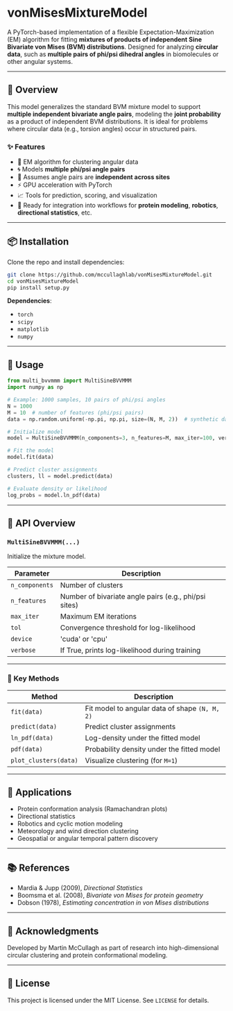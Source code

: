 # vonMisesMixtureModel

A PyTorch-based implementation of a flexible Expectation-Maximization (EM) algorithm for fitting **mixtures of products of independent Sine Bivariate von Mises (BVM) distributions**. Designed for analyzing **circular data**, such as **multiple pairs of phi/psi dihedral angles** in biomolecules or other angular systems.

---

## 📘 Overview

This model generalizes the standard BVM mixture model to support **multiple independent bivariate angle pairs**, modeling the **joint probability** as a product of independent BVM distributions. It is ideal for problems where circular data (e.g., torsion angles) occur in structured pairs.

### ✨ Features

- 🔁 EM algorithm for clustering angular data
- 🌀 Models **multiple phi/psi angle pairs**
- 🔗 Assumes angle pairs are **independent across sites**
- ⚡ GPU acceleration with PyTorch
- 📈 Tools for prediction, scoring, and visualization
- 🧪 Ready for integration into workflows for **protein modeling**, **robotics**, **directional statistics**, etc.

---

## 📦 Installation

Clone the repo and install dependencies:

```bash
git clone https://github.com/mccullaghlab/vonMisesMixtureModel.git
cd vonMisesMixtureModel
pip install setup.py
```

**Dependencies**:
- `torch`
- `scipy`
- `matplotlib`
- `numpy`

---

## 🧠 Usage

```python
from multi_bvvmmm import MultiSineBVVMMM
import numpy as np

# Example: 1000 samples, 10 pairs of phi/psi angles
N = 1000
M = 10  # number of features (phi/psi pairs)
data = np.random.uniform(-np.pi, np.pi, size=(N, M, 2))  # synthetic data

# Initialize model
model = MultiSineBVVMMM(n_components=3, n_features=M, max_iter=100, verbose=True)

# Fit the model
model.fit(data)

# Predict cluster assignments
clusters, ll = model.predict(data)

# Evaluate density or likelihood
log_probs = model.ln_pdf(data)
```

---

## 🧪 API Overview

### `MultiSineBVVMMM(...)`
Initialize the mixture model.

| Parameter     | Description                                                  |
|---------------|--------------------------------------------------------------|
| `n_components`| Number of clusters                                           |
| `n_features`  | Number of bivariate angle pairs (e.g., phi/psi sites)        |
| `max_iter`    | Maximum EM iterations                                        |
| `tol`         | Convergence threshold for log-likelihood                     |
| `device`      | 'cuda' or 'cpu'                                              |
| `verbose`     | If True, prints log-likelihood during training               |

---

### 🔧 Key Methods

| Method              | Description                                          |
|---------------------|------------------------------------------------------|
| `fit(data)`         | Fit model to angular data of shape `(N, M, 2)`       |
| `predict(data)`     | Predict cluster assignments                          |
| `ln_pdf(data)`      | Log-density under the fitted model                   |
| `pdf(data)`         | Probability density under the fitted model           |
| `plot_clusters(data)` | Visualize clustering (for `M=1`)                   |

---

## 🧬 Applications

- Protein conformation analysis (Ramachandran plots)
- Directional statistics
- Robotics and cyclic motion modeling
- Meteorology and wind direction clustering
- Geospatial or angular temporal pattern discovery

---

## 📚 References

- Mardia & Jupp (2009), *Directional Statistics*
- Boomsma et al. (2008), *Bivariate von Mises for protein geometry*
- Dobson (1978), *Estimating concentration in von Mises distributions*

---

## 🙌 Acknowledgments

Developed by Martin McCullagh as part of research into high-dimensional circular clustering and protein conformational modeling.

---

## 📄 License

This project is licensed under the MIT License. See `LICENSE` for details.

